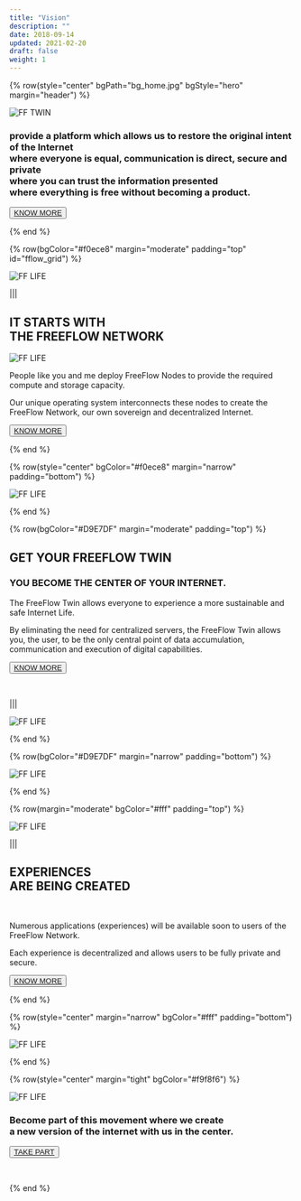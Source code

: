 ```yaml
---
title: "Vision"
description: ""
date: 2018-09-14
updated: 2021-02-20
draft: false
weight: 1
---
```


<!-- section 1 (heade FF TWIN) -->

{% row(style="center" bgPath="bg_home.jpg" bgStyle="hero" margin="header") %}

![FF TWIN](vision_header.png#medium#mx-auto)

### provide a platform which allows us to restore the original intent of the Internet<br>where everyone is equal, communication is direct, secure and private<br>where you can trust the information presented<br>where everything is free without becoming a product.


<button>[KNOW MORE](/vision/#fflow_grid)</button>

{% end %}

<!-- section 2 (FF LIFE) -->

{% row(bgColor="#f0ece8" margin="moderate" padding="top" id="fflow_grid") %}

![FF LIFE](vision2.png#fill)

|||

## IT STARTS WITH <br> THE FREEFLOW NETWORK

![FF LIFE](vision3.png)

People like you and me deploy FreeFlow Nodes to provide the required compute and storage capacity.  

Our unique operating system interconnects these nodes to create the FreeFlow Network, our own sovereign and decentralized Internet. 

<button>[KNOW MORE](/node)</button>

{% end %}

{% row(style="center" bgColor="#f0ece8" margin="narrow" padding="bottom") %}

![FF LIFE](vision5.png#fill)

{% end %}

{% row(bgColor="#D9E7DF" margin="moderate" padding="top") %}

## GET YOUR FREEFLOW TWIN
### YOU BECOME THE CENTER OF YOUR INTERNET.

The FreeFlow Twin allows everyone to experience a more sustainable and safe Internet Life.  

By eliminating the need for centralized servers, the FreeFlow Twin allows you, the user, to be the only central point of data accumulation, communication and execution of digital capabilities.

<button>[KNOW MORE](/twin)</button>

<br>

|||

![FF LIFE](vision6.png#fill)

{% end %}

{% row(bgColor="#D9E7DF" margin="narrow" padding="bottom") %}

![FF LIFE](vision7.png#fill)

{% end %}

{% row(margin="moderate" bgColor="#fff" padding="top") %}

![FF LIFE](vision8.png#fill)

|||

## EXPERIENCES <br> ARE BEING CREATED

<br>

Numerous applications (experiences) will be available soon to users of the FreeFlow Network.  

Each experience is decentralized and allows users to be fully private and secure.

<button>[KNOW MORE](/experiences)</button>

{% end %}

{% row(style="center" margin="narrow" bgColor="#fff" padding="bottom") %}

![FF LIFE](vision10.png#fill)

{% end %}

{% row(style="center" margin="tight" bgColor="#f9f8f6") %}

![FF LIFE](be_with_us.png#mx-auto)

### Become part of this movement where we create <br>a new version of the internet with us in the center.

<button>[TAKE PART](/take-part)</button>

<br>

{% end %}
